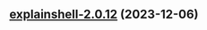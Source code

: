 

## [explainshell-2.0.12](https://github.com/truecharts/charts/compare/explainshell-2.0.11...explainshell-2.0.12) (2023-12-06)

